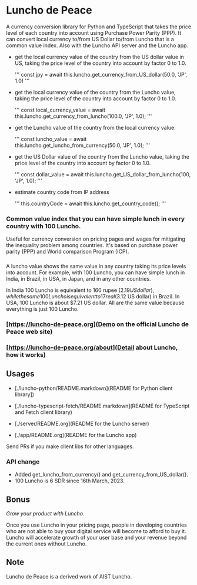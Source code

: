 # Luncho de Peace

A currency conversion library for Python and TypeScript that takes the price level of each country
into account using Purchase Power Parity (PPP). It can convert local currency to/from US Dollar
to/from Luncho that is a common value index. Also with the Luncho API server and the Luncho app.

-  get the local currency value of the country from the US dollar value in US, taking the
   price level of the country into account by factor 0 to 1.0.

   '''
      const jpy = await this.luncho.get_currency_from_US_dollar(50.0, 'JP', 1.0)
   '''

- get the local currency value of the country from the Luncho value, taking the
   price level of the country into account by factor 0 to 1.0.

   '''
      const local_currency_value = await this.luncho.get_currency_from_luncho(100.0, 'JP', 1.0);
   '''

 - get the Luncho value of the country from the local currency value.

   '''
    const luncho_value = await this.luncho.get_luncho_from_currency(50.0, 'JP', 1.0);
   '''

- get the US Dollar value of the country from the Luncho value, taking the
     price level of the country into account by factor 0 to 1.0.

     '''
      const dollar_value = await this.luncho.get_US_dollar_from_luncho(100, 'JP', 1.0);
     '''

- estimate country code from IP address

  '''
      this.countryCode = await this.luncho.get_country_code();
  '''


### Common value index that you can have simple lunch in every country with 100 Luncho.

Useful for currency conversion on pricing pages and wages for mitigating the inequality problem among countries. It's based on purchase power parity (PPP) and World comparison Program (ICP).

###

A luncho value shows the same value in any country taking its price levels into account. For example, with
      100 Luncho, you can have simple lunch in India, in Brazil, in USA, in Japan, and in any other
      countries.

In India 100 Luncho is equivalent to 160 rupee ($2.19 US dollar), while the same 100 Luncho
      is equivalent to 17 real ($3.12 US dollar) in Brazil. In USA, 100 Luncho is about $7.21 US
        dollar. All are the same value because everything is just 100 Luncho.

### [https://luncho-de-peace.org](Demo on the official Luncho de Peace web site)
### [https://luncho-de-peace.org/about](Detail about Luncho, how it works)

## Usages

- [./luncho-python/README.markdown](README for Python client library])
- [./luncho-typescript-fetch/README.markdown](README for TypeScript and Fetch client library)

- [./server/README.org](README for the Luncho server)
- [./app/README.org](README for the Luncho app)

Send PRs if you make client libs for other languages.

### API change

- Added get_luncho_from_currency() and get_currency_from_US_dollar().
- 100 Luncho is 6 SDR since 16th March, 2023.

## Bonus

*Grow your product with Luncho.*

Once you use Luncho in your pricing page, people in developing countries who are not able to
buy your digital service will become to afford to buy it. Luncho will accelerate growth of
your user base and your revenue beyond the current ones without Luncho.

## Note

Luncho de Peace is a derived work of AIST Luncho.

